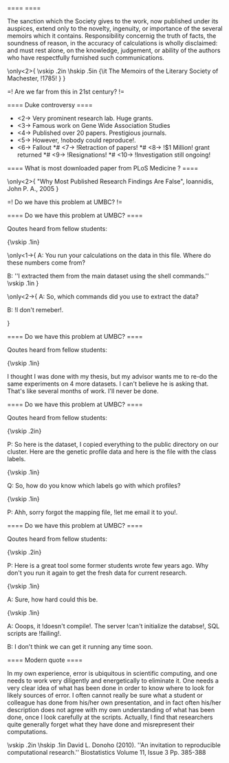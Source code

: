 
==== ====

The sanction which the Society gives to the work, now published under its auspices, extend only to the novelty, ingenuity, or importance of the several memoirs which it contains.  Responsibility concernig the truth of facts, the soundness of reason, in the accuracy of calculations is wholly disclaimed: and must rest alone, on the knowledge, judgement, or ability of the authors who have respectfully furnished such communications.

\only<2>{
\vskip .2in
\hskip .5in {\it The Memoirs of the Literary Society of Machester, !1785! }
}


=! Are we far from this in 21st century? != 

==== Duke controversy ====

* <2-> Very prominent research lab.  Huge grants.
* <3-> Famous work on Gene Wide Association Studies 
* <4-> Published over 20 papers. Prestigious journals.
* <5-> However, !nobody could reproduce!.
* <6-> Fallout
*# <7-> !Retraction of papers!
*# <8-> !\$1 Million! grant returned
*# <9-> !Resignations!
*# <10-> !Investigation still ongoing!
   


==== What is most downloaded paper from PLoS Medicine ? ====

\only<2>{ "Why Most Published Research Findings Are False", Ioannidis, John P. A., 2005 }


=! Do we have this problem at UMBC? !=

==== Do we have this problem at UMBC? ==== 

Qoutes heard from fellow students:

{\vskip .1in}

\only<1->{
A: You run your calculations on the data in this file.  Where do these numbers come from?

B: ''I extracted them from the main dataset using the shell commands.''
\vskip .1in
}

\only<2->{
A: So, which commands did you use to extract the data?

B: !I don't remeber!.

}



==== Do we have this problem at UMBC? ==== 

Qoutes heard from fellow students:

{\vskip .1in}

I thought I was done with my thesis, but my advisor wants me to re-do the same experiments on 4 more datasets.  I can't believe he is asking that.  That's like several months of work.  I'll never be done.


==== Do we have this problem at UMBC? ==== 

Qoutes heard from fellow students:

{\vskip .2in}

P: So here is the dataset, I copied everything to the public directory on our cluster.  Here are the genetic profile data and here is the file with the class labels. 

{\vskip .1in}

Q: So, how do you know which labels go with which profiles?

{\vskip .1in}

P: Ahh, sorry forgot the mapping file, !let me email it to you!.




==== Do we have this problem at UMBC? ==== 

Qoutes heard from fellow students:

{\vskip .2in}

P: Here is a great tool some former students wrote few years ago.  Why don't you run it again to get the fresh data for current research.

{\vskip .1in}

A: Sure, how hard could this be.

{\vskip .1in}

A: Ooops,  it !doesn't compile!.  The server !can't initialize the databse!,  SQL scripts are !failing!.

B: I don't think we can get it running any time soon.


==== Modern quote ====

In my own experience, error is ubiquitous in scientific computing, and one needs to work very diligently and energetically to eliminate it. One needs a very clear idea of what has been done in order to know where to look for likely sources of error. I often cannot really be sure what a student or colleague has done from his/her own presentation, and in fact often his/her description does not agree with my own understanding of what has been done, once I look carefully at the scripts. Actually, I find that researchers quite generally forget what they have done and misrepresent their computations.


\vskip .2in
\hskip .1in David L. Donoho (2010). ''An invitation to reproducible computational research.'' Biostatistics Volume 11, Issue 3 Pp. 385-388

